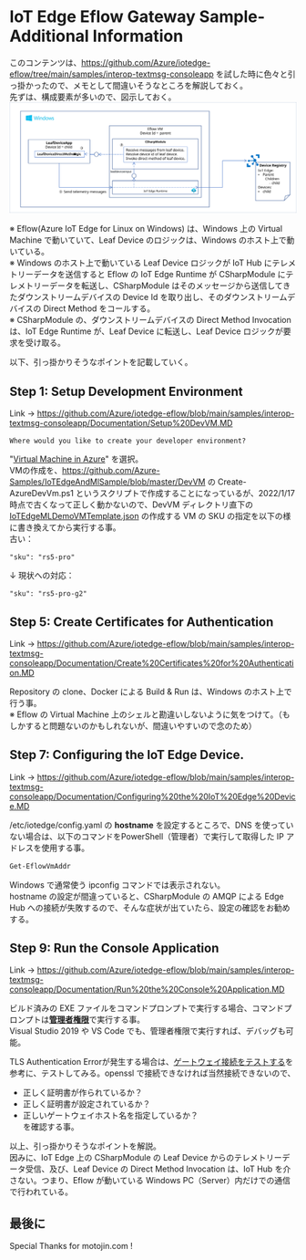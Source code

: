 # IoT Edge Eflow Gateway Sample- Additional Information  
このコンテンツは、https://github.com/Azure/iotedge-eflow/tree/main/samples/interop-textmsg-consoleapp を試した時に色々と引っ掛かったので、メモとして間違いそうなところを解説しておく。  
先ずは、構成要素が多いので、図示しておく。  
![architecture](images/architecture.svg)  

※ Eflow(Azure IoT Edge for Linux on Windows) は、Windows 上の Virtual Machine で動いていて、Leaf Device のロジックは、Windows のホスト上で動いている。  
※ Windows のホスト上で動いている Leaf Device ロジックが IoT Hub にテレメトリーデータを送信すると Eflow の IoT Edge Runtime が CSharpModule にテレメトリーデータを転送し、CSharpModule はそのメッセージから送信してきたダウンストリームデバイスの Device Id を取り出し、そのダウンストリームデバイスの Direct Method をコールする。  
※ CSharpModule の、ダウンストリームデバイスの Direct Method Invocation は、IoT Edge Runtime が、Leaf Device に転送し、Leaf Device ロジックが要求を受け取る。  

以下、引っ掛かりそうなポイントを記載していく。  

## Step 1: Setup Development Environment  
Link -> https://github.com/Azure/iotedge-eflow/blob/main/samples/interop-textmsg-consoleapp/Documentation/Setup%20DevVM.MD  

```
Where would you like to create your developer environment?
```
"[Virtual Machine in Azure](https://github.com/Azure/iotedge-eflow/blob/main/samples/interop-textmsg-consoleapp/Documentation/Setup%20DevVM%20in%20Azure.MD)" を選択。  
VMの作成を、https://github.com/Azure-Samples/IoTEdgeAndMlSample/blob/master/DevVM の Create-AzureDevVm.ps1 というスクリプトで作成することになっているが、2022/1/17時点で古くなって正しく動かないので、DevVM ディレクトリ直下の  [IoTEdgeMLDemoVMTemplate.json](https://github.com/Azure-Samples/IoTEdgeAndMlSample/blob/master/DevVM/IoTEdgeMLDemoVMTemplate.json) の作成する VM の SKU の指定を以下の様に書き換えてから実行する事。  
古い：
```
"sku": "rs5-pro"
```
↓
現状への対応：
```
"sku": "rs5-pro-g2"
```

## Step 5: Create Certificates for Authentication  
Link -> https://github.com/Azure/iotedge-eflow/blob/main/samples/interop-textmsg-consoleapp/Documentation/Create%20Certificates%20for%20Authentication.MD  

Repository の clone、Docker による Build & Run は、Windows のホスト上で行う事。  
※ Eflow の Virtual Machine 上のシェルと勘違いしないように気をつけて。（もしかすると問題ないのかもしれないが、間違いやすいので念のため）    


## Step 7: Configuring the IoT Edge Device.  
Link -> https://github.com/Azure/iotedge-eflow/blob/main/samples/interop-textmsg-consoleapp/Documentation/Configuring%20the%20IoT%20Edge%20Device.MD  

/etc/iotedge/config.yaml の <b>hostname</b> を設定するところで、DNS を使っていない場合は、以下のコマンドをPowerShell（管理者）で実行して取得した IP アドレスを使用する事。  
```sh
Get-EflowVmAddr
```
Windows で通常使う ipconfig コマンドでは表示されない。  
hostname の設定が間違っていると、CSharpModule の AMQP による Edge Hub への接続が失敗するので、そんな症状が出ていたら、設定の確認をお勧めする。  

## Step 9: Run the Console Application  
Link -> https://github.com/Azure/iotedge-eflow/blob/main/samples/interop-textmsg-consoleapp/Documentation/Run%20the%20Console%20Application.MD  

ビルド済みの EXE ファイルをコマンドプロンプトで実行する場合、コマンドプロンプトは<b><u>管理者権限</u></b>で実行する事。  
Visual Studio 2019 や VS Code でも、管理者権限で実行すれば、デバッグも可能。  

TLS Authentication Errorが発生する場合は、[ゲートウェイ接続をテストする](https://docs.microsoft.com/ja-jp/azure/iot-edge/how-to-connect-downstream-device?view=iotedge-2020-11#test-the-gateway-connection)を参考に、テストしてみる。openssl で接続できなければ当然接続できないので、    
- 正しく証明書が作られているか？  
- 正しく証明書が設定されているか？  
- 正しいゲートウェイホスト名を指定しているか？  
を確認する事。  

以上、引っ掛かりそうなポイントを解説。  
因みに、IoT Edge 上の CSharpModule の Leaf Device からのテレメトリーデータ受信、及び、Leaf Device の Direct Method Invocation は、IoT Hub を介さない。つまり、Eflow が動いている Windows PC（Server）内だけでの通信で行われている。  

## 最後に  
Special Thanks for motojin.com !
